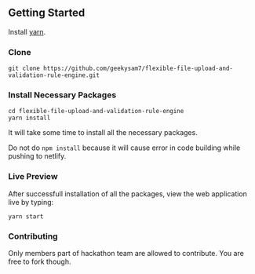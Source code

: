 ## Getting Started

Install [yarn](https://classic.yarnpkg.com/en/docs/install/#windows-stab).

### Clone 

```git
git clone https://github.com/geekysam7/flexible-file-upload-and-validation-rule-engine.git
```

### Install Necessary Packages

```
cd flexible-file-upload-and-validation-rule-engine
yarn install
```

It will take some time to install all the necessary packages.

Do not do `npm install` because it will cause error in code building while pushing to netlify.

### Live Preview

After successfull installation of all the packages, view the web application live by typing:

```
yarn start
```

### Contributing

Only members part of hackathon team are allowed to contribute.
You are free to fork though.